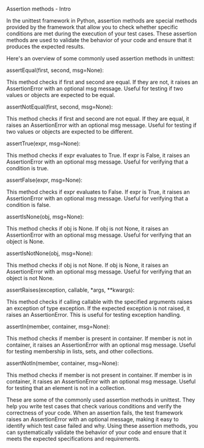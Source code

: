 Assertion methods - Intro

In the unittest framework in Python, assertion methods are special methods provided by the framework that allow you to check whether specific conditions are met during the execution of your test cases. These assertion methods are used to validate the behavior of your code and ensure that it produces the expected results.



Here's an overview of some commonly used assertion methods in unittest:

assertEqual(first, second, msg=None):

This method checks if first and second are equal. If they are not, it raises an AssertionError with an optional msg message. Useful for testing if two values or objects are expected to be equal.

assertNotEqual(first, second, msg=None):

This method checks if first and second are not equal. If they are equal, it raises an AssertionError with an optional msg message. Useful for testing if two values or objects are expected to be different.

assertTrue(expr, msg=None):

This method checks if expr evaluates to True. If expr is False, it raises an AssertionError with an optional msg message. Useful for verifying that a condition is true.

assertFalse(expr, msg=None):

This method checks if expr evaluates to False. If expr is True, it raises an AssertionError with an optional msg message. Useful for verifying that a condition is false.

assertIsNone(obj, msg=None):

This method checks if obj is None. If obj is not None, it raises an AssertionError with an optional msg message. Useful for verifying that an object is None.

assertIsNotNone(obj, msg=None):

This method checks if obj is not None. If obj is None, it raises an AssertionError with an optional msg message. Useful for verifying that an object is not None.

assertRaises(exception, callable, *args, **kwargs):

This method checks if calling callable with the specified arguments raises an exception of type exception. If the expected exception is not raised, it raises an AssertionError. This is useful for testing exception handling.

assertIn(member, container, msg=None):

This method checks if member is present in container. If member is not in container, it raises an AssertionError with an optional msg message. Useful for testing membership in lists, sets, and other collections.

assertNotIn(member, container, msg=None):

This method checks if member is not present in container. If member is in container, it raises an AssertionError with an optional msg message. Useful for testing that an element is not in a collection.



These are some of the commonly used assertion methods in unittest. They help you write test cases that check various conditions and verify the correctness of your code. When an assertion fails, the test framework raises an AssertionError with an optional message, making it easy to identify which test case failed and why. Using these assertion methods, you can systematically validate the behavior of your code and ensure that it meets the expected specifications and requirements.
